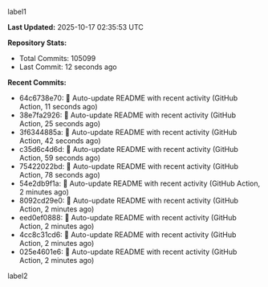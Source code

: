 
label1 
<!-- ACTIVITY_START -->
**Last Updated:** 2025-10-17 02:35:53 UTC

**Repository Stats:**
- Total Commits: 105099
- Last Commit: 12 seconds ago

**Recent Commits:**
- 64c6738e70: 🤖 Auto-update README with recent activity (GitHub Action, 11 seconds ago)
- 38e7fa2926: 🤖 Auto-update README with recent activity (GitHub Action, 25 seconds ago)
- 3f6344885a: 🤖 Auto-update README with recent activity (GitHub Action, 42 seconds ago)
- c35d6c4d6d: 🤖 Auto-update README with recent activity (GitHub Action, 59 seconds ago)
- 75422022bd: 🤖 Auto-update README with recent activity (GitHub Action, 78 seconds ago)
- 54e2db9f1a: 🤖 Auto-update README with recent activity (GitHub Action, 2 minutes ago)
- 8092cd29e0: 🤖 Auto-update README with recent activity (GitHub Action, 2 minutes ago)
- eed0ef0888: 🤖 Auto-update README with recent activity (GitHub Action, 2 minutes ago)
- 4cc8c31cd6: 🤖 Auto-update README with recent activity (GitHub Action, 2 minutes ago)
- 025e4601e6: 🤖 Auto-update README with recent activity (GitHub Action, 2 minutes ago)
<!-- ACTIVITY_END -->

label2
